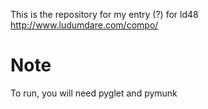 This is the repository for my entry (?) for ld48 <http://www.ludumdare.com/compo/>

Note
====

To run, you will need pyglet and pymunk